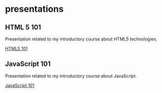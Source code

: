 # presentations

## HTML 5 101

Presentation related to my introductory course about HTML5 technologies.

[HTML5 101](https://bletvaska.github.io/html5.html)


## JavaScript 101

Presentation related to my introductory course about JavaScript.

[JavaScript 101](https://bletvaska.github.io/js.html)